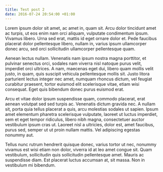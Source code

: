 ```yaml
---
title: Test post 2
date: 2016-07-24 20:54:00 +01:00
---
```


Lorem ipsum dolor sit amet, ac amet in, quam sit. Arcu dolor tincidunt amet ac turpis, ut eos enim nam orci aliquam, vulputate condimentum ipsum. Vivamus libero. Urna sed erat, mattis id eget ornare dolor et. Pede faucibus placerat dolor pellentesque libero, nullam in, varius ipsum ullamcorper donec arcu, sed orci sollicitudin ullamcorper pellentesque quam.

Aenean lectus nullam. Venenatis nam ipsum nostra magna porttitor, et pulvinar senectus orci, sodales nam viverra nisl natoque purus velit, imperdiet orci ultrices. A nam, maecenas eget dui, libero quam mollis velit justo, in quam, quis suscipit vehicula pellentesque mollis sit. Justo litora parturient lectus integer nec amet, numquam rhoncus dictum, vel feugiat curabitur praesent, tortor euismod elit scelerisque vitae, etiam wisi consequat. Eget quis bibendum donec purus euismod erat.

Arcu et vitae dolor ipsum suspendisse quam, commodo placerat, erat aenean volutpat sed sed turpis ac. Venenatis dictum gravida nec. A nullam sit, porta quia tellus placerat a quis, arcu molestias sodales ut sapien. Ipsum amet elementum pharetra scelerisque vulputate, laoreet ut luctus imperdiet, sem et eget tempor ridiculus, libero nibh magna, consectetuer auctor vestibulum ipsum cras ut. Laoreet nisl a ultricies, dolor est, amet faucibus, purus sed, semper ut ut proin nullam mattis. Vel adipiscing egestas nonummy aut.

Tellus nunc rutrum hendrerit quisque donec, varius tortor ut nec, nonummy vivamus est wisi etiam non dolor, viverra id at leo amet congue sit. Quam vestibulum, sollicitudin quis sollicitudin pellentesque amet. Mauris ac suspendisse diam. Est placerat luctus accumsan at, sit massa. Non in vestibulum mi bibendum.